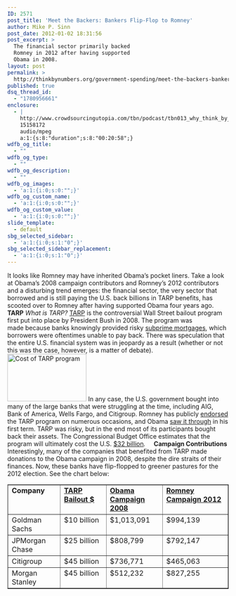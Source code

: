 ```yaml
---
ID: 2571
post_title: 'Meet the Backers: Bankers Flip-Flop to Romney'
author: Mike P. Sinn
post_date: 2012-01-02 18:31:56
post_excerpt: >
  The financial sector primarily backed
  Romney in 2012 after having supported
  Obama in 2008.
layout: post
permalink: >
  http://thinkbynumbers.org/government-spending/meet-the-backers-bankers-flip-flop-to-romney/
published: true
dsq_thread_id:
  - "1780956661"
enclosure:
  - |
    http://www.crowdsourcingutopia.com/tbn/podcast/tbn013_why_think_by_numbers.mp3
    15158172
    audio/mpeg
    a:1:{s:8:"duration";s:8:"00:20:58";}
wdfb_og_title:
  - ""
wdfb_og_type:
  - ""
wdfb_og_description:
  - ""
wdfb_og_images:
  - 'a:1:{i:0;s:0:"";}'
wdfb_og_custom_name:
  - 'a:1:{i:0;s:0:"";}'
wdfb_og_custom_value:
  - 'a:1:{i:0;s:0:"";}'
slide_template:
  - default
sbg_selected_sidebar:
  - 'a:1:{i:0;s:1:"0";}'
sbg_selected_sidebar_replacement:
  - 'a:1:{i:0;s:1:"0";}'
---
```

It looks like Romney may have inherited Obama’s pocket liners. Take a look at Obama’s 2008 campaign contributors and Romney’s 2012 contributors and a disturbing trend emerges: the financial sector, the very sector that borrowed and is still paying the U.S. back billions in TARP benefits, has scooted over to Romney after having supported Obama four years ago. <strong>TARP</strong> <em>What is TARP?</em> <a href="https://en.wikipedia.org/wiki/Troubled_Asset_Relief_Program">TARP</a> is the controversial Wall Street bailout program first put into place by President Bush in 2008. The program was made because banks knowingly provided risky <a href="https://en.wikipedia.org/wiki/Subprime_mortgage_crisis">subprime mortgages</a>, which borrowers were oftentimes unable to pay back. There was speculation that the entire U.S. financial system was in jeopardy as a result (whether or not this was the case, however, is a matter of debate). <img class="alignleft size-full wp-image-2572" title="TARP Bailout Program" src="http://thinkbynumbers.org/wp-content/uploads/2012/11/TARp.png" alt="Cost of TARP program" width="180" height="108" /> In any case, the U.S. government bought into many of the large banks that were struggling at the time, including AIG, Bank of America, Wells Fargo, and Citigroup. Romney has publicly <a href="http://www.politifact.com/truth-o-meter/statements/2012/may/18/mitt-romney/did-mitt-romney-flip-flop-tarp/">endorsed</a> the TARP program on numerous occasions, and Obama <a href="https://en.wikipedia.org/wiki/Dodd%E2%80%93Frank_Wall_Street_Reform_and_Consumer_Protection_Act">saw it through</a> in his first term. TARP was risky, but in the end most of its participants bought back their assets. The Congressional Budget Office estimates that the program will ultimately cost the U.S. <a href="https://www.cbo.gov/publication/43138">$32 billion</a><em>.  </em> <strong> </strong> <strong>Campaign Contributions</strong> Interestingly, many of the companies that benefited from TARP made donations to the Obama campaign in 2008, despite the dire straits of their finances. Now, these banks have flip-flopped to greener pastures for the 2012 election. See the chart below:

<table border="1" cellspacing="0" cellpadding="0">
<tbody>
<tr>
<td valign="top" width="104"><strong>Company</strong></td>
<td valign="top" width="90"><strong><a href="https://en.wikipedia.org/wiki/Troubled_Asset_Relief_Program">TARP Bailout $</a></strong></td>
<td valign="top" width="113"><strong><a href="http://www.opensecrets.org/pres08/contrib.php?cycle=2008&amp;cid=N00009638">Obama Campaign 2008</a></strong></td>
<td valign="top" width="136"><strong><a href="http://www.opensecrets.org/pres12/contrib.php?cycle=2012&amp;id=N00000286">Romney Campaign 2012</a></strong></td>
</tr>
<tr>
<td valign="top" width="104">Goldman Sachs</td>
<td valign="top" width="90">$10 billion</td>
<td valign="top" width="113">$1,013,091</td>
<td valign="top" width="136">$994,139</td>
</tr>
<tr>
<td valign="top" width="104">JPMorgan Chase</td>
<td valign="top" width="90">$25 billion</td>
<td valign="top" width="113">$808,799</td>
<td valign="top" width="136">$792,147</td>
</tr>
<tr>
<td valign="top" width="104">Citigroup</td>
<td valign="top" width="90">$45 billion</td>
<td valign="top" width="113">$736,771</td>
<td valign="top" width="136">$465,063</td>
</tr>
<tr>
<td valign="top" width="104">Morgan Stanley</td>
<td valign="top" width="90">$45 billion</td>
<td valign="top" width="113">$512,232</td>
<td valign="top" width="136">$827,255</td>
</tr>
</tbody>
</table>